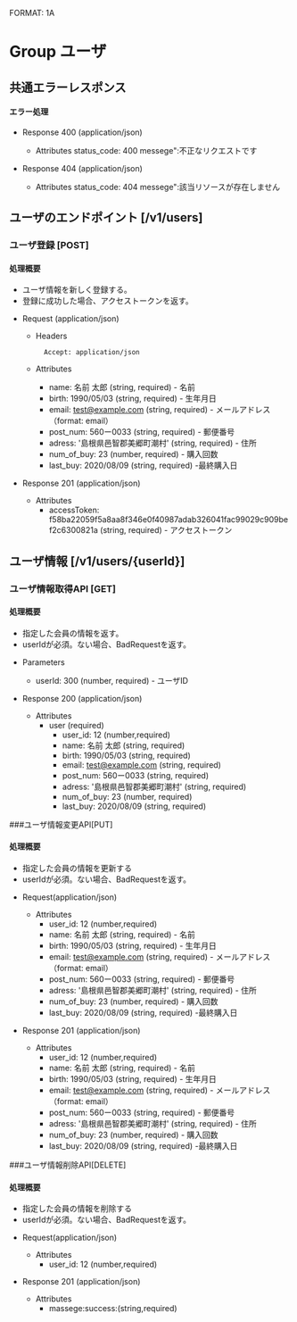 FORMAT: 1A



# Group ユーザ

## 共通エラーレスポンス

#### エラー処理

+ Response 400 (application/json)

    + Attributes 
        status_code: 400
        messege":不正なリクエストです

+ Response 404 (application/json)

    + Attributes 
        status_code: 404
        messege":該当リソースが存在しません

## ユーザのエンドポイント [/v1/users]

### ユーザ登録 [POST]

#### 処理概要

* ユーザ情報を新しく登録する。
* 登録に成功した場合、アクセストークンを返す。

+ Request (application/json)

    + Headers

            Accept: application/json

    + Attributes

        + name: 名前 太郎 (string, required) - 名前
        + birth: 1990/05/03 (string, required) - 生年月日
        + email: test@example.com (string, required) - メールアドレス（format: email）
        + post_num: 560ー0033 (string, required) - 郵便番号
        + adress: '島根県邑智郡美郷町潮村' (string, required) - 住所
        + num_of_buy: 23 (number, required) - 購入回数
        + last_buy: 2020/08/09 (string, required) -最終購入日

+ Response 201 (application/json)

    + Attributes
        + accessToken: f58ba22059f5a8aa8f346e0f40987adab326041fac99029c909bef2c6300821a (string, required) - アクセストークン



## ユーザ情報 [/v1/users/{userId}]

### ユーザ情報取得API [GET]

#### 処理概要

* 指定した会員の情報を返す。
* userIdが必須。ない場合、BadRequestを返す。

+ Parameters

    + userId: 300 (number, required) - ユーザID

+ Response 200 (application/json)

    + Attributes
        + user (required)  
            + user_id: 12 (number,required)
            + name: 名前 太郎 (string, required)
            + birth: 1990/05/03 (string, required)
            + email: test@example.com (string, required)
            + post_num: 560ー0033 (string, required)
            + adress: '島根県邑智郡美郷町潮村' (string, required)
            + num_of_buy: 23 (number, required)
            + last_buy: 2020/08/09 (string, required)


###ユーザ情報変更API[PUT]

#### 処理概要
* 指定した会員の情報を更新する
* userIdが必須。ない場合、BadRequestを返す。

+ Request(application/json)

    + Attributes
        + user_id: 12 (number,required)
        + name: 名前 太郎 (string, required) - 名前
        + birth: 1990/05/03 (string, required) - 生年月日
        + email: test@example.com (string, required) - メールアドレス（format: email）
        + post_num: 560ー0033 (string, required) - 郵便番号
        + adress: '島根県邑智郡美郷町潮村' (string, required) - 住所
        + num_of_buy: 23 (number, required) - 購入回数
        + last_buy: 2020/08/09 (string, required) -最終購入日

+ Response 201 (application/json)

    + Attributes
        + user_id: 12 (number,required)
        + name: 名前 太郎 (string, required) - 名前
        + birth: 1990/05/03 (string, required) - 生年月日
        + email: test@example.com (string, required) - メールアドレス（format: email）
        + post_num: 560ー0033 (string, required) - 郵便番号
        + adress: '島根県邑智郡美郷町潮村' (string, required) - 住所
        + num_of_buy: 23 (number, required) - 購入回数
        + last_buy: 2020/08/09 (string, required) -最終購入日

###ユーザ情報削除API[DELETE]

#### 処理概要
* 指定した会員の情報を削除する
* userIdが必須。ない場合、BadRequestを返す。


+ Request(application/json)

    + Attributes
        + user_id: 12 (number,required)

+ Response 201 (application/json)

    + Attributes
        + massege:success:(string,required)
